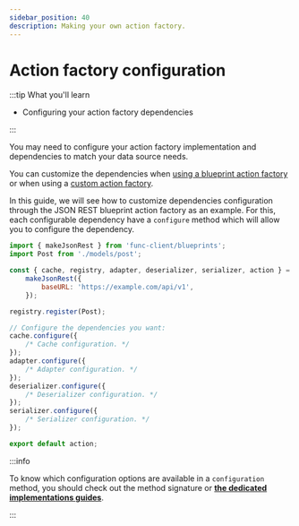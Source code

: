 ```yaml
---
sidebar_position: 40
description: Making your own action factory.
---
```


# Action factory configuration

:::tip What you'll learn

-   Configuring your action factory dependencies

:::

You may need to configure your action factory implementation and dependencies to
match your data source needs.

You can customize the dependencies when
[using a blueprint action factory](/docs/getting-started#with-blueprints) or
when using a [custom action factory](/docs/advanced/custom-action-factory).

In this guide, we will see how to customize dependencies configuration through
the JSON REST blueprint action factory as an example. For this, each
configurable dependency have a `configure` method which will allow you to
configure the dependency.

```javascript title="action.js"
import { makeJsonRest } from 'func-client/blueprints';
import Post from './models/post';

const { cache, registry, adapter, deserializer, serializer, action } =
    makeJsonRest({
        baseURL: 'https://example.com/api/v1',
    });

registry.register(Post);

// Configure the dependencies you want:
cache.configure({
    /* Cache configuration. */
});
adapter.configure({
    /* Adapter configuration. */
});
deserializer.configure({
    /* Deserializer configuration. */
});
serializer.configure({
    /* Serializer configuration. */
});

export default action;
```

:::info

To know which configuration options are available in a `configuration` method,
you should check out the method signature or
[**the dedicated implementations guides**](/docs/category/implementations).

:::
